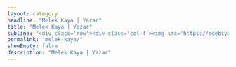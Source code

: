```yaml
---
layout: category
headline: "Melek Kaya | Yazar"
title: "Melek Kaya | Yazar"
subline: "<div class='row'><div class='col-4'><img src='https://edebiyatyarismalari.com/images/yazarlar/melek-kaya.jpeg' alt='melek kaya' /></div><div class='col-8'>Ben Melek Kaya. Hayallerim dışında anlatabilecegim pek fazla bir şeyim yok. İleri de Mars'a yerleşmek ve Cumhurbaşkanı olmak istiyorum. Küçükken daha çok masal yazardım ama bu aralar şiirler daha güzel geliyor. Benim anlatacaklarım bu kadar. <br> <a href='https://www.linkedin.com/m/in/astronautmelekkaya/' target='_blank' class='gtag'>Melek Kaya | Linkedin</a></div></div>"
permalink: "melek-kaya/"
showEmpty: false
description: "Melek Kaya | Yazar"
---
```




